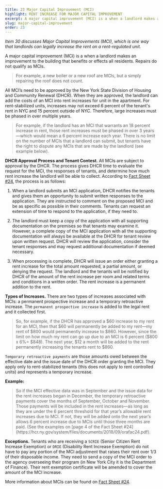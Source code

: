 ```yaml
---
title: 23 Major Capital Improvement (MCI)
highlight: RENT INCREASE FOR MAJOR CAPITAL IMPROVEMENT
excerpt: A major capital improvement (MCI) is a when a landlord makes an improvement
slug: major-capital-improvement
order: 23
---
```


_Item 30 discusses Major Capital Improvements (MCI), which is one way that landlords can legally increase the rent on a rent-regulated unit._

A major capital improvement (MCI) is a when a landlord makes an improvement to the building that benefits or effects all residents. Repairs do not qualify as MCIs.
<blockquote style="border-left-style: solid; padding-left: 10px;"> For example, a new boiler or a new roof are MCIs, but a simply repairing the roof does not count.
</blockquote>

All MCI’s need to be approved by the New York State Division of Housing and Community Renewal (DHCR). When they are approved, the landlord can add the costs of an MCI into rent increases for unit in the apartment. For rent-stabilized units, increases may not exceed 6 percent of the tenant's rent in NYC and 15 percent outside of NYC. Therefore, large increases must be phased in over multiple years.

<blockquote style="border-left-style: solid; padding-left: 10px;"> For example, if the landlord has an MCI that warrants an 18 percent increase in rent, those rent increases must be phased in over 3 years—which would mean a 6 percent increase each year. There is no limit on the number of MCIs that a landlord can submit, but tenants have the right to dispute any MCIs that are made by the landlord (see example below).
</blockquote>


**DHCR Approval Process and Tenant Contest.** All MCIs are subject to approval by the DHCR. The process gives DHCR time to evaluate the request for the MCI, the responses of tenants, and determine how much rent increase the landlord will be able to collect. According to [Fact Sheet #24](https://hcr.ny.gov/system/files/documents/2018/09/orafac24.pdf), the  process is as follows:

1.	When a landlord submits an MCI application, DHCR notifies the tenants and gives them an opportunity to submit written responses to the application. They are instructed to comment on the proposed MCI and be as specific as possible in their comments. Tenants can request an extension of time to respond to the application, if they need to.

2.	The landlord must keep a copy of the application with all supporting documentation on the premises so that tenants may examine it. However, a complete copy of the MCI application with all the supporting documentation will always be available at the DHCR for tenant review upon written request. DHCR will review the application, consider the tenant responses and may request additional documentation if deemed necessary.

3.	When processing is complete, DHCR will issue an order either granting a rent increase for the total amount requested, a partial amount, or denying the request. The landlord and the tenants will be notified by DHCR of the amount of the rent increase per room and related terms and conditions in a written order. The rent increase is a permanent addition to the rent.

**Types of Increases.** There are two types of increases associated with MCIs:  a permanent prospective increase and a temporary retroactive increase. The `permanent prospective increase` is added to the legal rent and it collected first.

<blockquote style="border-left-style: solid; padding-left: 10px;"> So, for example, if the DHCR has approved a $60 increase to my rent for an MCI, then that $60 will permanently be added to my rent—my rent of $800 would permanently increase to $860. However, since the limit on how much my rent can go up due to an MCI is 6 percent ($800 x 6%= $848). The next year, $12 a month will be added to the rent permanently increasing the tenants rent to $860.
</blockquote>

`Temporary retroactive payments` are those amounts owed between the effective date and the issue date of the DHCR order granting the MCI. They apply only to rent-stabilized tenants (this does not apply to rent controlled units) and represents a temporary increase.

**Example:**
<blockquote style="border-left-style: solid; padding-left: 10px;"> So if the MCI effective data was in September and the issue data for the rent increases began in December, the temporary retroactive payments cover the months of September, October and November. Those payments will be included in the rent increases—as long as they are under the 6 percent threshold for that year’s allowable rent increases due to MCI. If not, they will be added onto the next year’s allows 6 percent increase due to MCIs until those three months are paid. (See the examples on [page 4 of the Fact Sheet #24](https://hcr.ny.gov/system/files/documents/2018/09/orafac24.pdf).
</blockquote>

**Exceptions.** Tenants who are receiving a `SCRIE` (Senior Citizen Rent Increase Exemption) or `DRIE` (Disability Rent Increase Exemption) do not have to pay any portion of the MCI adjustment that raises their rent over 1/3 of their disposable income. They need to send a copy of the MCI order to the agency overseeing their program (in New York City it is the Department of Finance). Their rent exemption certificate will be amended to cover the amount of the MCI increase.


More information about MCIs can be found on [Fact Sheet #24](https://hcr.ny.gov/system/files/documents/2018/09/orafac24.pdf).


